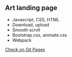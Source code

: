 ## Art landing page

- Javascript, CSS, HTML
- Download, upload
- Smooth scroll
- Bootstrap.css, animate.css
- Webpack

[Check on Git Pages](https://vhludnev.github.io/pictures-art)